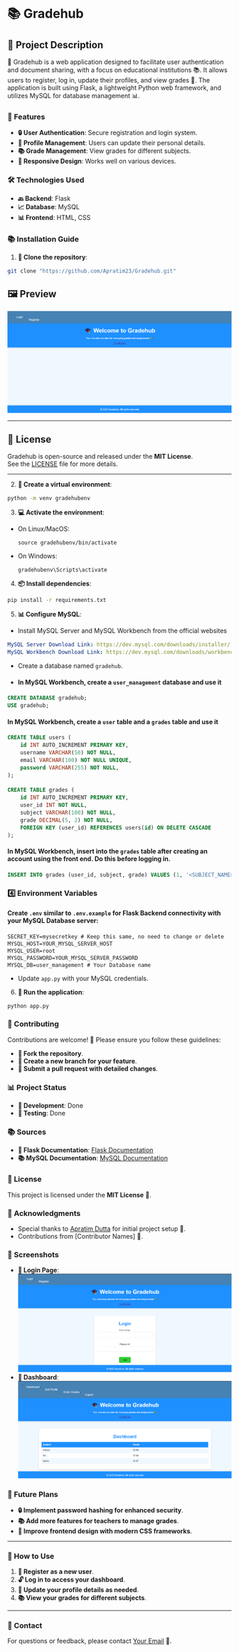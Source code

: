 # 📚 Gradehub


## 📝 Project Description

🎉 Gradehub is a web application designed to facilitate user authentication and document sharing, with a focus on educational institutions 📚. It allows users to register, log in, update their profiles, and view grades 📝. The application is built using Flask, a lightweight Python web framework, and utilizes MySQL for database management 📊.

### 🎯 Features

- **🔒 User Authentication**: Secure registration and login system.
- **📝 Profile Management**: Users can update their personal details.
- **📚 Grade Management**: View grades for different subjects.
- **📱 Responsive Design**: Works well on various devices.

### 🛠️ Technologies Used

- **🔙 Backend**: Flask
- **📈 Database**: MySQL
- **📊 Frontend**: HTML, CSS

### 📚 Installation Guide

1. **📁 Clone the repository**:
```sh
git clone "https://github.com/Apratim23/Gradehub.git"
```


## 🖼️ Preview
![Home Page](./images/Home.png)

---

## 📜 License  

Gradehub is open-source and released under the **MIT License**.  
See the [LICENSE](./LICENSE) file for more details.

---

2. **🌟 Create a virtual environment**:
```sh
python -m venv gradehubenv
```


3. **💻 Activate the environment**:
- On Linux/MacOS:
  ```
  source gradehubenv/bin/activate
  ```
- On Windows:
  ```
  gradehubenv\Scripts\activate
  ```

4. **📦 Install dependencies**:
```sh
pip install -r requirements.txt
```


5. **📊 Configure MySQL**:
- Install MySQL Server and MySQL Workbench from the official websites
```yaml
MySQL Server Download Link: https://dev.mysql.com/downloads/installer/
MySQL Workbench Download Link: https://dev.mysql.com/downloads/workbench/
```
- Create a database named `gradehub`.
- #### In MySQL Workbench, create a `user_management` database and use it
```sql
CREATE DATABASE gradehub;
USE gradehub;
```

#### In MySQL Workbench, create a `user` table and a `grades` table and use it 
```sql
CREATE TABLE users (
    id INT AUTO_INCREMENT PRIMARY KEY,
    username VARCHAR(50) NOT NULL,
    email VARCHAR(100) NOT NULL UNIQUE,
    password VARCHAR(255) NOT NULL,
);

CREATE TABLE grades (
    id INT AUTO_INCREMENT PRIMARY KEY,
    user_id INT NOT NULL,
    subject VARCHAR(100) NOT NULL,
    grade DECIMAL(5, 2) NOT NULL,
    FOREIGN KEY (user_id) REFERENCES users(id) ON DELETE CASCADE
);
```

#### In MySQL Workbench, insert into the `grades` table after creating an account using the front end. Do this before logging in.
```sql
INSERT INTO grades (user_id, subject, grade) VALUES (1, '<SUBJECT_NAME>', <GRADE>);
```

### 4️⃣ Environment Variables

#### Create `.env` similar to `.env.example` for Flask Backend connectivity with your MySQL Database server:
```env
SECRET_KEY=mysecretkey # Keep this same, no need to change or delete
MYSQL_HOST=YOUR_MYSQL_SERVER_HOST
MYSQL_USER=root
MYSQL_PASSWORD=YOUR_MYSQL_SERVER_PASSWORD
MYSQL_DB=user_management # Your Database name
```
- Update `app.py` with your MySQL credentials.

6. **🚀 Run the application**:

```sh
python app.py
```


### 🤝 Contributing

Contributions are welcome! 🎉 Please ensure you follow these guidelines:

- **🌟 Fork the repository**.
- **📝 Create a new branch for your feature**.
- **📨 Submit a pull request with detailed changes**.

### 📊 Project Status

- **🔨 Development**: Done
- **🧪 Testing**: Done

### 📚 Sources

- **📖 Flask Documentation**: [Flask Documentation](https://flask.palletsprojects.com/en/2.0.x/)
- **📚 MySQL Documentation**: [MySQL Documentation](https://dev.mysql.com/doc/)

### 📜 License

This project is licensed under the **MIT License** 📜.

### 🙏 Acknowledgments

- Special thanks to [Apratim Dutta](https://github.com/Apratim23) for initial project setup 🙏.
- Contributions from [Contributor Names] 🤝.

### 📸 Screenshots

- **📸 Login Page**: ![Login](./images/Login.png)
- **📸 Dashboard**: ![Dashboard](./images/dashboard.png)

### 🚀 Future Plans

- **🔒 Implement password hashing for enhanced security**.
- **📚 Add more features for teachers to manage grades**.
- **🎨 Improve frontend design with modern CSS frameworks**.

---

### 🤔 How to Use

1. **📝 Register as a new user**.
2. **🔓 Log in to access your dashboard**.
3. **📝 Update your profile details as needed**.
4. **📚 View your grades for different subjects**.

---

### 📲 Contact

For questions or feedback, please contact [Your Email](mailto:apratimdutta.2003@gmail.com) 📲.

